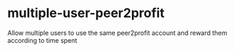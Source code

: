 # multiple-user-peer2profit
Allow multiple users to use the same peer2profit account and reward them according to time spent
